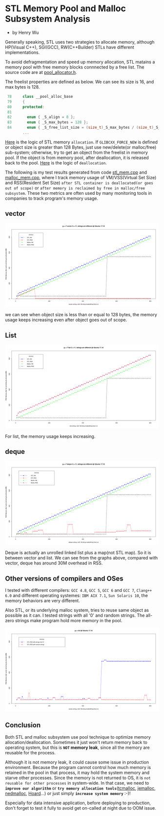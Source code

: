 # STL Memory Pool and Malloc Subsystem Analysis

- by Henry Wu

Generally speaking, STL uses two strategies to allocate memory, although HP(Visual C++), SGI(GCC), RW(C++Builder) STLs have different implementations.

To avoid defragmentation and speed up memory allocation, STL matains a memory pool with free memory blocks connnected by a free list. The source code are at [pool_allocator.h](https://github.com/gcc-mirror/gcc/blob/master/libstdc%2B%2B-v3/include/ext/pool_allocator.h#L84).

The freelist properties are defined as below. We can see its size is 16, and max bytes is 128.
```cpp
 78     class __pool_alloc_base
 79     { 
 80     protected:
 81 
 82       enum { _S_align = 8 };
 83       enum { _S_max_bytes = 128 };
 84       enum { _S_free_list_size = (size_t)_S_max_bytes / (size_t)_S_align };
        ...
```

[Here](https://github.com/gcc-mirror/gcc/blob/master/libstdc%2B%2B-v3/include/ext/pool_allocator.h#L243) is the logic of STL memory `allocation`. If `GLIBCXX_FORCE_NEW` is defined or object size is greater than 128 Bytes, just use new/delete(or malloc/free) sub-system; otherwise, try to get an object from the freelist in memory pool. If the object is from memory pool, after deallocation, it is released back to the pool. [Here]((https://github.com/gcc-mirror/gcc/blob/master/libstdc%2B%2B-v3/include/ext/pool_allocator.h#L279)) is the logic of `deallocation`.
 
The following is my test results generated from code [stl_mem.cpp](stl_mem.cpp) and [malloc_mem.cpp](malloc_mem.cpp), where I track memory usage of VM/VSS(Virtual Set Size) and RSS(Resident Set Size) `after STL container is deallocated(or goes out of scope)` or `after memory is reclaimed by free in malloc/free subsystem`. These two metrics are often used by many monitoring tools in companies to track program's memory usage.


## vector

![](vector.png)

we can see when object size is less than or equal to 128 bytes, the memory usage keeps increasing even after object goes out of scope.

## List

![](list.png)

For list, the memory usage keeps increasing.

## deque

![](deque.png)

Deque is actually an unrolled linked list plus a map(not STL map). So it is between vector and list. We can see from the graphs above, compared with vector, deque has around 30M overhead in RSS.

## Other versions of compilers and OSes

I tested with different compilers: `GCC 4.8`, `GCC 5`, `GCC 6` and `GCC 7`, `Clang++ 6.0` and different operating systemes: `IBM AIX 7.1`, `Sun Solaris 10`, the memory behaviors are very different.

Also STL, or its underlying malloc system, tries to reuse same object as possible as it can. I tested strings with all '0' and random strings. The all-zero strings make program hold more memory in the pool.

![](gcc4.8_random_string.png)


## Conclusion

Both STL and malloc subsystem use pool technique to optimize memory allocation/deallocation. Sometimes it just won't return memory back to operating system, but this is __`NOT` memory leak__, since all the memory are reusable for the process.

Although it is not memory leak, it could cause some issue in production environment. Because the program cannot control how much memory is retained in the pool in that process, it may hold the system memory and starve other processes. Since the memory is not returned to OS, it is `not reusable for other processes` in system-wide. In that case, we need to __`improve our algorithm`__ or __`try memory allocation tools`__([tcmalloc](http://goog-perftools.sourceforge.net/doc/tcmalloc.html), [jemalloc](http://people.freebsd.org/~jasone/jemalloc/bsdcan2006/jemalloc.pdf), [nedmalloc](http://www.nedprod.com/programs/portable/nedmalloc/index.html), [Hoard](http://www.hoard.org/)...) or just simply __`increase system memory`__ :-)!


Especially for data intensive application, before deploying to production, don't forget to test it fully to avoid get on-called at night due to OOM issue.

